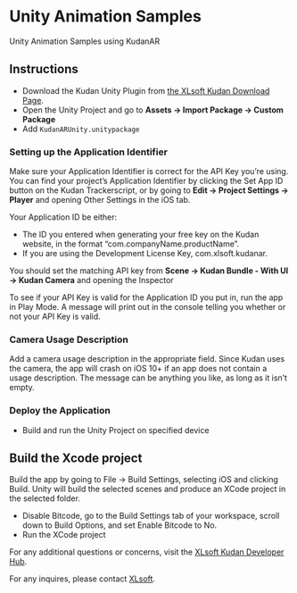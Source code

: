 # Unity Animation Samples

Unity Animation Samples using KudanAR

## Instructions

- Download the Kudan Unity Plugin from [the XLsoft Kudan Download Page](https://www.xlsoft.com/en/products/kudan/download.html?utm_source=external&utm_medium=github&utm_campaign=xlsoft_Unity-Animation-Samples).
- Open the Unity Project and go to **Assets -> Import Package -> Custom Package**
- Add `KudanARUnity.unitypackage`

### Setting up the Application Identifier

Make sure your Application Identifier is correct for the API Key you’re using. You can find your project’s Application Identifier by clicking the Set App ID button on the Kudan Trackerscript, or by going to **Edit -> Project Settings -> Player** and opening Other Settings in the iOS tab.

Your Application ID be either:

- The ID you entered when generating your free key on the Kudan website, in the format “com.companyName.productName”.
- If you are using the Development License Key, com.xlsoft.kudanar.

You should set the matching API key from **Scene -> Kudan Bundle - With UI -> Kudan Camera** and opening the Inspector

To see if your API Key is valid for the Application ID you put in, run the app in Play Mode. A message will print out in the console telling you whether or not your API Key is valid.

### Camera Usage Description

Add a camera usage description in the appropriate field. Since Kudan uses the camera, the app will crash on iOS 10+ if an app does not contain a usage description. The message can be anything you like, as long as it isn’t empty.

### Deploy the Application

- Build and run the Unity Project on specified device

## Build the Xcode project

Build the app by going to File -> Build Settings, selecting iOS and clicking Build. Unity will build the selected scenes and produce an XCode project in the selected folder.

- Disable Bitcode, go to the Build Settings tab of your workspace, scroll down to Build Options, and set Enable Bitcode to No.
- Run the XCode project

For any additional questions or concerns, visit the [XLsoft Kudan Developer Hub](https://www.xlsoft.com/en/products/kudan/download.html?utm_source=external&utm_medium=github&utm_campaign=xlsoft_Unity-Animation-Samples).

For any inquires, please contact [XLsoft](https://www.xlsoft.com/en/services/xl_form.html?option2=Kudan&utm_source=external&utm_medium=github&utm_campaign=xlsoft_Unity-Animation-Samples).
